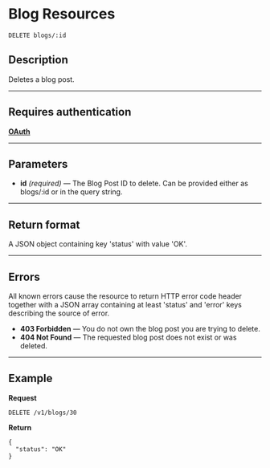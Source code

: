 # Blog Resources

    DELETE blogs/:id

## Description
Deletes a blog post.

***

## Requires authentication
**[OAuth][]**

***

## Parameters

- **id** _(required)_ — The Blog Post ID to delete. Can be provided either as blogs/:id or in the query string.

***

## Return format
A JSON object containing key 'status' with value 'OK'.

***

## Errors
All known errors cause the resource to return HTTP error code header together with a JSON array containing at least 'status' and 'error' keys describing the source of error.

- **403 Forbidden** — You do not own the blog post you are trying to delete.
- **404 Not Found** — The requested blog post does not exist or was deleted.

***

## Example
**Request**

    DELETE /v1/blogs/30

**Return**

    {
      "status": "OK"
    }

[OAuth]: https://github.com/500px/api-documentation/tree/master/authentication